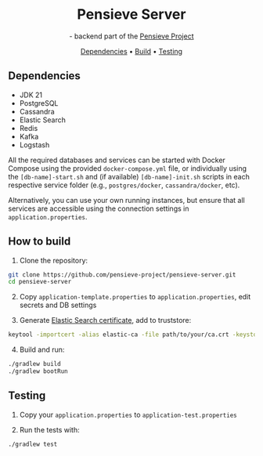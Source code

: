 <div align="center">
    <h1>Pensieve Server</h1>
    <p>- backend part of the <a href="https://github.com/pensieve-project">Pensieve Project</a></p>
    <a href="#dependencies">Dependencies</a> •
    <a href="#how-to-build">Build</a> •
    <a href="#testing">Testing</a>
    <h2></h2>
</div>

## Dependencies

- JDK 21
- PostgreSQL
- Cassandra
- Elastic Search
- Redis
- Kafka
- Logstash

All the required databases and services can be started with Docker Compose using the provided `docker-compose.yml` file, or individually using the `[db-name]-start.sh` and (if available) `[db-name]-init.sh` scripts in each respective service folder (e.g., `postgres/docker`, `cassandra/docker`, etc).

Alternatively, you can use your own running instances, but ensure that all services are accessible using the connection settings in `application.properties`.

## How to build

1. Clone the repository:
```bash
git clone https://github.com/pensieve-project/pensieve-server.git
cd pensieve-server
```

2. Copy `application-template.properties` to `application.properties`, edit secrets and DB settings

3. Generate [Elastic Search certificate](https://www.elastic.co/docs/api/doc/elasticsearch/operation/operation-ssl-certificates), add to truststore:
```bash
keytool -importcert -alias elastic-ca -file path/to/your/ca.crt -keystore src/main/resources/certs/elastic-truststore.jks -storepass YOUR_ELASTIC_TRUSTSTORE_PASSWORD -noprompt
```

4. Build and run:
```bash
./gradlew build
./gradlew bootRun
```

## Testing

1. Copy your `application.properties` to `application-test.properties`

2. Run the tests with:

```bash
./gradlew test
```